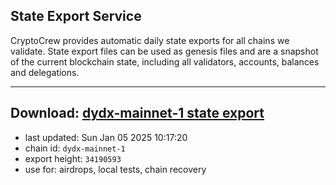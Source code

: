 ## State Export Service
CryptoCrew provides automatic daily state exports for all chains we validate. State export files can be used as genesis files and are a snapshot of the current blockchain state, including all validators, accounts, balances and delegations.

---
**Download: [dydx-mainnet-1 state export](https://dl-tyo.ccvalidators.com/SERVICE/dydx/dydx-mainnet-1_export_34190593.json)**
---

- last updated: Sun Jan 05 2025 10:17:20
- chain id: `dydx-mainnet-1`
- export height: `34190593`
- use for: airdrops, local tests, chain recovery
